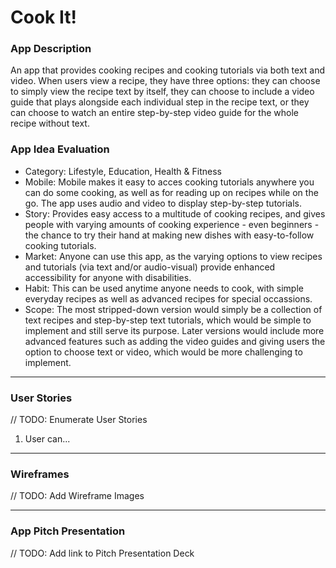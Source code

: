 # Cook It!

### App Description
An app that provides cooking recipes and cooking tutorials via both text and video. When users view a recipe, they have three options: they can choose to simply view the recipe text by itself, they can choose to include a video guide that plays alongside each individual step in the recipe text, or they can choose to watch an entire step-by-step video guide for the whole recipe without text.

### App Idea Evaluation

- Category: Lifestyle, Education, Health & Fitness
- Mobile: Mobile makes it easy to acces cooking tutorials anywhere you can do some cooking, as well as for reading up on recipes while on the go. The app uses audio and video to display step-by-step tutorials.
- Story: Provides easy access to a multitude of cooking recipes, and gives people with varying amounts of cooking experience - even beginners - the chance to try their hand at making new dishes with easy-to-follow cooking tutorials. 
- Market: Anyone can use this app, as the varying options to view recipes and tutorials (via text and/or audio-visual) provide enhanced accessibility for anyone with disabilities.
- Habit: This can be used anytime anyone needs to cook, with simple everyday recipes as well as advanced recipes for special occassions.
- Scope: The most stripped-down version would simply be a collection of text recipes and step-by-step text tutorials, which would be simple to implement and still serve its purpose. Later versions would include more advanced features such as adding the video guides and giving users the option to choose text or video, which would be more challenging to implement.

---

### User Stories
// TODO: Enumerate User Stories
1. User can...

---

### Wireframes
// TODO: Add Wireframe Images

---

### App Pitch Presentation
// TODO: Add link to Pitch Presentation Deck
